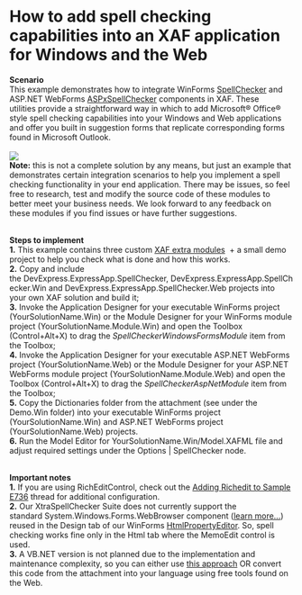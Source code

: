 # How to add spell checking capabilities into an XAF application for Windows and the Web


<p><strong>Scenario</strong><br>This example demonstrates how to integrate WinForms <a href="https://documentation.devexpress.com/WindowsForms/CustomDocument2635.aspx">SpellChecker</a> and ASP.NET WebForms <a href="https://documentation.devexpress.com/AspNet/CustomDocument3686.aspx">ASPxSpellChecker</a> components in XAF. These utilities provide a straightforward way in which to add Microsoft® Office® style spell checking capabilities into your Windows and Web applications and offer you built in suggestion forms that replicate corresponding forms found in Microsoft Outlook.<br><br><img src="https://raw.githubusercontent.com/DevExpress-Examples/how-to-add-spell-checking-capabilities-into-an-xaf-application-for-windows-and-the-web-e736/12.2.4+/media/9bf1283e-0b86-11e6-80bf-00155d62480c.png"><br><strong>Note:</strong> this is not a complete solution by any means, but just an example that demonstrates certain integration scenarios to help you implement a spell checking functionality in your end application. There may be issues, so feel free to research, test and modify the source code of these modules to better meet your business needs. We look forward to any feedback on these modules if you find issues or have further suggestions.<br><br></p>
<p><strong>Steps to implement<br>1.</strong> This example contains three custom <a href="https://documentation.devexpress.com/#Xaf/CustomDocument2569">XAF extra modules</a>  + a small demo project to help you check what is done and how this works.<br><strong>2.</strong> Copy and include the DevExpress.ExpressApp.SpellChecker, DevExpress.ExpressApp.SpellChecker.Win and DevExpress.ExpressApp.SpellChecker.Web projects into your own XAF solution and build it;<br><strong>3.</strong> Invoke the Application Designer for your executable WinForms project (YourSolutionName.Win) or the Module Designer for your WinForms module project (YourSolutionName.Module.Win) and open the Toolbox (Control+Alt+X) to drag the <em>SpellCheckerWindowsFormsModule </em>item from the Toolbox;<br><strong>4.</strong> Invoke the Application Designer for your executable ASP.NET WebForms project (YourSolutionName.Web) or the Module Designer for your ASP.NET WebForms module project (YourSolutionName.Module.Web) and open the Toolbox (Control+Alt+X) to drag the <em>SpellCheckerAspNetModule </em>item from the Toolbox;<br><strong>5.</strong> Copy the Dictionaries folder from the attachment (see under the Demo.Win folder) into your executable WinForms project (YourSolutionName.Win) and ASP.NET WebForms project (YourSolutionName.Web) projects.<br><strong>6.</strong> Run the Model Editor for YourSolutionName.Win/Model.XAFML file and adjust required settings under the Options | SpellChecker node.</p>
<p><br><strong>Important notes<br></strong><strong>1.</strong> If you are using RichEditControl, check out the <a href="https://www.devexpress.com/Support/Center/p/Q418588">Adding Richedit to Sample E736</a> thread for additional configuration.<br><strong>2.</strong> Our XtraSpellChecker Suite does not currently support the standard System.Windows.Forms.WebBrowser component (<a href="https://www.devexpress.com/Support/Center/p/Q142193">learn more...</a>) reused in the Design tab of our WinForms <a href="https://documentation.devexpress.com/WindowsForms/CustomDocument4874.aspx">HtmlPropertyEditor</a>. So, spell checking works fine only in the Html tab where the MemoEdit control is used.<br><strong>3.</strong> A VB.NET version is not planned due to the implementation and maintenance complexity, so you can either use <a href="http://stackoverflow.com/questions/862723/use-vb-net-and-c-sharp-in-the-same-application">this approach</a> OR convert this code from the attachment into your language using free tools found on the Web.</p>

<br/>


